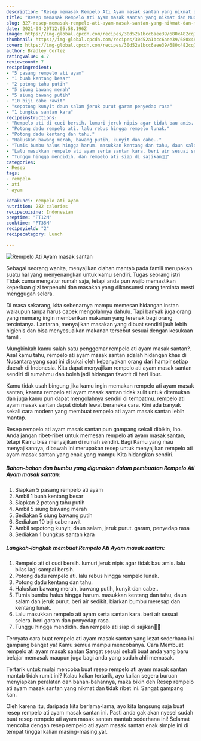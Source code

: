 ```yaml
---
description: "Resep memasak Rempelo Ati Ayam masak santan yang nikmat dan Mudah Dibuat"
title: "Resep memasak Rempelo Ati Ayam masak santan yang nikmat dan Mudah Dibuat"
slug: 327-resep-memasak-rempelo-ati-ayam-masak-santan-yang-nikmat-dan-mudah-dibuat
date: 2021-04-20T12:05:58.196Z
image: https://img-global.cpcdn.com/recipes/30d52a1bcc6aee39/680x482cq70/rempelo-ati-ayam-masak-santan-foto-resep-utama.jpg
thumbnail: https://img-global.cpcdn.com/recipes/30d52a1bcc6aee39/680x482cq70/rempelo-ati-ayam-masak-santan-foto-resep-utama.jpg
cover: https://img-global.cpcdn.com/recipes/30d52a1bcc6aee39/680x482cq70/rempelo-ati-ayam-masak-santan-foto-resep-utama.jpg
author: Bradley Cortez
ratingvalue: 4.7
reviewcount: 7
recipeingredient:
- "5 pasang rempelo ati ayam"
- "1 buah kentang besar"
- "2 potong tahu putih"
- "5 siung bawang merah"
- "5 siung bawang putih"
- "10 biji cabe rawit"
- "sepotong kunyit daun salam jeruk purut garam penyedap rasa"
- "1 bungkus santan kara"
recipeinstructions:
- "Rempelo ati di cuci bersih. lumuri jeruk nipis agar tidak bau amis. lalu bilas lagi sampai bersih."
- "Potong dadu rempelo ati. lalu rebus hingga rempelo lunak."
- "Potong dadu kentang dan tahu."
- "Haluskan bawang merah, bawang putih, kunyit dan cabe.."
- "Tumis bumbu halus hingga harum. masukkan kentang dan tahu, daun salam dan jeruk purut. beri air sedikit. biarkan bumbu meresap dan kentang lunak."
- "Lalu masukkan rempelo ati ayam serta santan kara. beri air sesuai selera. beri garam dan penyedap rasa."
- "Tunggu hingga mendidih. dan rempelo ati siap di sajikan💜💜"
categories:
- Resep
tags:
- rempelo
- ati
- ayam

katakunci: rempelo ati ayam 
nutrition: 282 calories
recipecuisine: Indonesian
preptime: "PT12M"
cooktime: "PT35M"
recipeyield: "2"
recipecategory: Lunch

---
```



![Rempelo Ati Ayam masak santan](https://img-global.cpcdn.com/recipes/30d52a1bcc6aee39/680x482cq70/rempelo-ati-ayam-masak-santan-foto-resep-utama.jpg)

Sebagai seorang wanita, menyajikan olahan mantab pada famili merupakan suatu hal yang menyenangkan untuk kamu sendiri. Tugas seorang istri Tidak cuma mengatur rumah saja, tetapi anda pun wajib memastikan keperluan gizi terpenuhi dan masakan yang dikonsumsi orang tercinta mesti menggugah selera.

Di masa  sekarang, kita sebenarnya mampu memesan hidangan instan walaupun tanpa harus capek mengolahnya dahulu. Tapi banyak juga orang yang memang ingin memberikan makanan yang terenak bagi orang tercintanya. Lantaran, menyajikan masakan yang dibuat sendiri jauh lebih higienis dan bisa menyesuaikan makanan tersebut sesuai dengan kesukaan famili. 



Mungkinkah kamu salah satu penggemar rempelo ati ayam masak santan?. Asal kamu tahu, rempelo ati ayam masak santan adalah hidangan khas di Nusantara yang saat ini disukai oleh kebanyakan orang dari hampir setiap daerah di Indonesia. Kita dapat menyajikan rempelo ati ayam masak santan sendiri di rumahmu dan boleh jadi hidangan favorit di hari libur.

Kamu tidak usah bingung jika kamu ingin memakan rempelo ati ayam masak santan, karena rempelo ati ayam masak santan tidak sulit untuk ditemukan dan juga kamu pun dapat mengolahnya sendiri di tempatmu. rempelo ati ayam masak santan dapat diolah lewat beraneka cara. Kini ada banyak sekali cara modern yang membuat rempelo ati ayam masak santan lebih mantap.

Resep rempelo ati ayam masak santan pun gampang sekali dibikin, lho. Anda jangan ribet-ribet untuk memesan rempelo ati ayam masak santan, tetapi Kamu bisa menyajikan di rumah sendiri. Bagi Kamu yang mau menyajikannya, dibawah ini merupakan resep untuk menyajikan rempelo ati ayam masak santan yang enak yang mampu Kita hidangkan sendiri.

<!--inarticleads1-->

##### Bahan-bahan dan bumbu yang digunakan dalam pembuatan Rempelo Ati Ayam masak santan:

1. Siapkan 5 pasang rempelo ati ayam
1. Ambil 1 buah kentang besar
1. Siapkan 2 potong tahu putih
1. Ambil 5 siung bawang merah
1. Sediakan 5 siung bawang putih
1. Sediakan 10 biji cabe rawit
1. Ambil sepotong kunyit, daun salam, jeruk purut. garam, penyedap rasa
1. Sediakan 1 bungkus santan kara




<!--inarticleads2-->

##### Langkah-langkah membuat Rempelo Ati Ayam masak santan:

1. Rempelo ati di cuci bersih. lumuri jeruk nipis agar tidak bau amis. lalu bilas lagi sampai bersih.
1. Potong dadu rempelo ati. lalu rebus hingga rempelo lunak.
1. Potong dadu kentang dan tahu.
1. Haluskan bawang merah, bawang putih, kunyit dan cabe..
1. Tumis bumbu halus hingga harum. masukkan kentang dan tahu, daun salam dan jeruk purut. beri air sedikit. biarkan bumbu meresap dan kentang lunak.
1. Lalu masukkan rempelo ati ayam serta santan kara. beri air sesuai selera. beri garam dan penyedap rasa.
1. Tunggu hingga mendidih. dan rempelo ati siap di sajikan💜💜




Ternyata cara buat rempelo ati ayam masak santan yang lezat sederhana ini gampang banget ya! Kamu semua mampu mencobanya. Cara Membuat rempelo ati ayam masak santan Sangat sesuai sekali buat anda yang baru belajar memasak maupun juga bagi anda yang sudah ahli memasak.

Tertarik untuk mulai mencoba buat resep rempelo ati ayam masak santan mantab tidak rumit ini? Kalau kalian tertarik, ayo kalian segera buruan menyiapkan peralatan dan bahan-bahannya, maka bikin deh Resep rempelo ati ayam masak santan yang nikmat dan tidak ribet ini. Sangat gampang kan. 

Oleh karena itu, daripada kita berlama-lama, ayo kita langsung saja buat resep rempelo ati ayam masak santan ini. Pasti anda gak akan nyesel sudah buat resep rempelo ati ayam masak santan mantab sederhana ini! Selamat mencoba dengan resep rempelo ati ayam masak santan enak simple ini di tempat tinggal kalian masing-masing,ya!.

